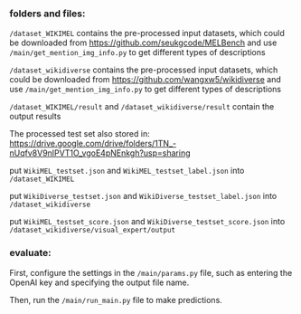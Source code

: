 ### folders and files:
`/dataset_WIKIMEL` contains the pre-processed input datasets, which could be downloaded from https://github.com/seukgcode/MELBench and use `/main/get_mention_img_info.py` to get different types of descriptions

`/dataset_wikidiverse` contains the pre-processed input datasets, which could be downloaded from https://github.com/wangxw5/wikidiverse and use `/main/get_mention_img_info.py` to get different types of descriptions

`/dataset_WIKIMEL/result` and `/dataset_wikidiverse/result` contain the output results

The processed test set also stored in: https://drive.google.com/drive/folders/1TN_-nUqfv8V9nIPVT1O_vgoE4pNEnkgh?usp=sharing

put `WikiMEL_testset.json` and `WikiMEL_testset_label.json` into `/dataset_WIKIMEL`

put `WikiDiverse_testset.json` and `WikiDiverse_testset_label.json` into `/dataset_wikidiverse`

put `WikiMEL_testset_score.json` and `WikiDiverse_testset_score.json` into `/dataset_wikidiverse/visual_expert/output`

### evaluate:
First, configure the settings in the `/main/params.py` file, such as entering the OpenAI key and specifying the output file name. 

Then, run the `/main/run_main.py` file to make predictions.
